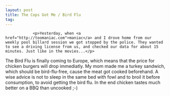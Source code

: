 ```yaml
---
layout: post
title: The Cops Got Me / Bird Flu
tag: 
---
```



                <p>Yesterday, when <a href="http://toomaniac.com">maniac</a> and I drove home from our weekly pool billard session we got stopped by the police. They wanted to see a driving license from us, and checked our data for about 15 minutes. Just like in the movies...</p>
<p>The Bird Flu is finally coming to Europe, which means that the price for chicken burgers will drop immediatly. My mom made me a turkey sandwich, which should be bird-flu-free, cause the meat got cooked beforehand. A wise advice is not to sleep in the same bed with fowl and to broil it before consumption, to avoid getting the bird flu. In the end chicken tastes much better on a BBQ than uncooked ;-)</p>
            
